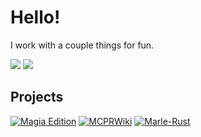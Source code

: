 # Hello!

I work with a couple things for fun.

![](https://github-readme-streak-stats.herokuapp.com/?user=Kagaries&theme=dark&hide_border=false)
![](https://github-readme-stats.vercel.app/api/top-langs/?username=Kagaries&theme=dark&hide_border=false&include_all_commits=true&count_private=false&layout=compact)

## Projects

[![Magia Edition](https://github-readme-stats.vercel.app/api/pin/?username=kagaries&repo=magia-edition-public&theme=dark)](https://github.com/kagaries/magia-edition-public)
[![MCPRWiki](https://github-readme-stats.vercel.app/api/pin/?username=kagaries&repo=MCPRWiki&theme=dark)](https://github.com/kagaries/MCPRWiki)
[![Marle-Rust](https://github-readme-stats.vercel.app/api/pin/?username=kagaries&repo=Marle-Rust&theme=dark)](https://github.com/kagaries/Marle-Rust)
